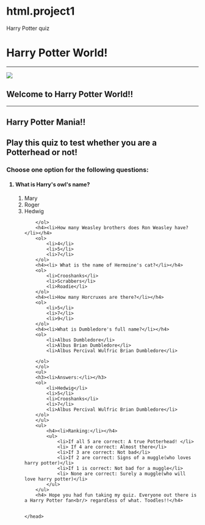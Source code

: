 # html.project1
 Harry Potter quiz
<html>
    <head>
        <title>Sunayana's project 1(Harry Potter quiz)</title>
        <h1>Harry Potter World!</h1>
        <hr/>
        <img src="https://tse4.mm.bing.net/th?id=OIP.LxGoEG6EjBIeB3yxvuWmkQHaFj&pid=Api&P=0&h=180"/>
        <h2>Welcome to Harry Potter World!!</h2>
        <hr/>
        <h2> Harry Potter Mania!!</h2>
        <h2>Play this quiz to test whether you are a Potterhead or not!</h2>
        <h3>Choose one option for the  following questions:</h3>
        <ol>
        <h4><li>What is Harry's owl's name?</li></h4>
        <ol>
            <li>Mary</li>
            <li>Roger</li>
            <li>Hedwig</li>
         
        </ol>
        <h4><li>How many Weasley brothers does Ron Weasley have?</li></h4>
        <ol>
            <li>4</li>
            <li>5</li>
            <li>7</li>    
        </ol>
        <h4><li> What is the name of Hermoine's cat?</li></h4>
        <ol>
            <li>Crooshanks</li>
            <li>Scrabbers</li>
            <li>Roadie</li>
        </ol>
        <h4><li>How many Horcruxes are there?</li></h4>
        <ol>
            <li>5</li>
            <li>7</li>
            <li>9</li>
        </ol>
        <h4><li>What is Dumbledore's full name?</li></h4>
        <ol>
            <li>Albus Dumbledore</li>
            <li>Albus Brian Dumbledore</li> 
            <li>Albus Percival Wulfric Brian Dumbledore</li>
            
        </ol>
        </ol>
        <ul>
        <h3><li>Answers:</li></h3>
        <ol>
            <li>Hedwig</li>
            <li>5</li>
            <li>Crooshanks</li>
            <li>7</li>
            <li>Albus Percival Wulfric Brian Dumbledore</li>
        </ol>
        </ul>
        <ul>
            <h4><li>Ranking:</li></h4>
            <ul>
                <li>If all 5 are correct: A true Potterhead! </li>
                <li> If 4 are correct: Almost there</li>
                <li>If 3 are correct: Not bad</li>
                <li>If 2 are correct: Signs of a muggle(who loves harry potter)</li>
                <li>If 1 is correct: Not bad for a muggle</li>
                <li> None are correct: Surely a muggle(who will love harry potter)</li>
            </ul>
        </ul>
        <h4> Hope you had fun taking my quiz. Everyone out there is a Harry Potter fan<br/> regardless of what. Toodles!!</h4>
        

    </head>
</html>          
